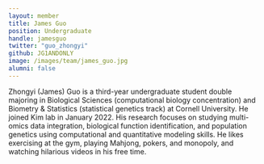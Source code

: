 ```yaml
---
layout: member
title: James Guo
position: Undergraduate
handle: jamesguo
twitter: "guo_zhongyi"
github: JG1ANDONLY
image: /images/team/james_guo.jpg
alumni: false
---
```


Zhongyi (James) Guo is a third-year undergraduate student double majoring in Biological Sciences (computational biology concentration) and Biometry & Statistics (statistical genetics track) at Cornell University. He joined Kim lab in January 2022. His research focuses on studying multi-omics data integration, biological function identification, and population genetics using computational and quantitative modeling skills. He likes exercising at the gym, playing Mahjong, pokers, and monopoly, and watching hilarious videos in his free time.
